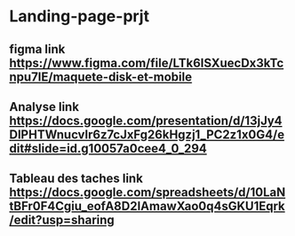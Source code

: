 # Landing-page-prjt

## figma link https://www.figma.com/file/LTk6ISXuecDx3kTcnpu7IE/maquete-disk-et-mobile
## Analyse link https://docs.google.com/presentation/d/13jJy4DlPHTWnucvlr6z7cJxFg26kHgzj1_PC2z1x0G4/edit#slide=id.g10057a0cee4_0_294
## Tableau des taches link https://docs.google.com/spreadsheets/d/10LaNtBFr0F4Cgiu_eofA8D2IAmawXao0q4sGKU1Eqrk/edit?usp=sharing

